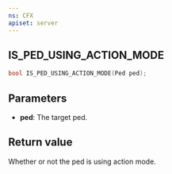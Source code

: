 ```yaml
---
ns: CFX
apiset: server
---
```

## IS_PED_USING_ACTION_MODE

```c
bool IS_PED_USING_ACTION_MODE(Ped ped);
```

## Parameters
* **ped**: The target ped.

## Return value
Whether or not the ped is using action mode.
